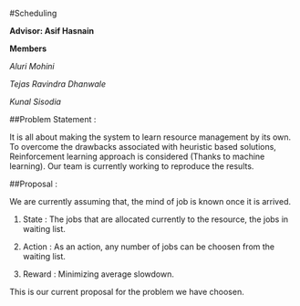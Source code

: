 #Scheduling

**Advisor: Asif Hasnain**

**Members**

*Aluri Mohini*

*Tejas Ravindra Dhanwale*

*Kunal Sisodia*

##Problem Statement :

  It is all about making the system to learn resource management by its own.
  To overcome the drawbacks associated with  heuristic based solutions, Reinforcement learning approach is considered (Thanks to machine learning).
  Our team is currently working to reproduce the results.
	
##Proposal :

We are currently assuming that, the mind of job is known once it is arrived.

1) State : The jobs that are allocated currently to the resource, 
           the jobs in waiting list.
		   
2) Action : As an action, any number of jobs can be choosen from the waiting list.

3) Reward : Minimizing average slowdown.

This is our current proposal for the problem we have choosen. 
